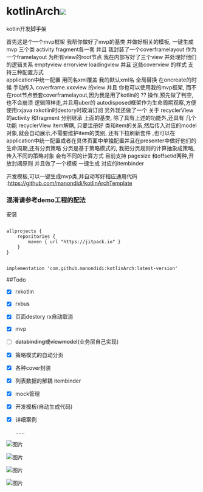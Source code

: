 # kotlinArch[![](https://jitpack.io/v/manondidi/kotlinArch.svg)](https://jitpack.io/#manondidi/kotlinArch)
kotlin开发脚手架

首先这是个一个mvp框架
 我帮你做好了mvp的基类
并做好相关的模板, 一键生成mvp 三个类 activity fragment各一套
并且 我封装了一个coverframelayout 作为一个framelayout 为所有view的root节点
我在内部写好了三个view 并处理好他们的逻辑关系 emptyview errorview loadingview
并且 这些coverview 的样式 支持三种配置方式  
application中统一配置
用同名xml覆盖 我的默认xml名 全局替换
在oncreate的时候 手动传入 coverframe.xxxview 的view
并且 你也可以使用我的mvp框架, 而不在root节点嵌套coverframelayout,因为我是用了kotlin的 ?? 操作,预先做了判空,也不会崩溃 逻辑照样走,并且用uber的 autodisposed框架作为生命周期观察,方便使用rxjava rxkotlin时destory时取消订阅
另外我还做了一个 关于 recyclerView的activity 和fragment 分别继承 上面的基类,
除了具有上述的功能外,还具有 几个功能 recyclerView item解耦, 只要注册好 类和item的关系,然后传入对应的model对象,就会自动展示,不需要维护item的类别, 还有下拉刷新套件 ,也可以在application中统一配置或者在具体页面中单独配置并且在presenter中做好他们的生命周期,还有分页策略
分页是基于策略模式的, 我把分页规则的计算抽象成策略, 传入不同的策略对象 会有不同的计算方式
目前支持 pagesize  和offsetid两种,开放封闭原则
并且做了一个模板 一键生成 对应的itembinder


开发模板,可以一键生成mvp类,并自动写好相应通用代码 :https://github.com/manondidi/kotlinArchTemplate


### 混淆请参考demo工程的配法

安装

```

allprojects {
    repositories {
        maven { url "https://jitpack.io" }
    }
}

```
```

implementation 'com.github.manondidi:kotlinArch:latest-version'
```



##Todo
- [x] rxkotlin

- [x] rxbus

- [x] 页面destory rx自动取消

- [x] mvp

- [ ] ~~databinding或viewmodel~~(业务层自己实现)

- [x] 策略模式的自动分页

- [x] 各种cover封装

- [x] 列表数据的解耦 itembinder

- [x] mock管理

- [x] 开发模板(自动生成代码)

- [x] 详细案例


  ......



![图片](截图/sc1.png)

![图片](截图/sc2.png)

![图片](截图/sc3.png)

![图片](截图/sc4.png)

